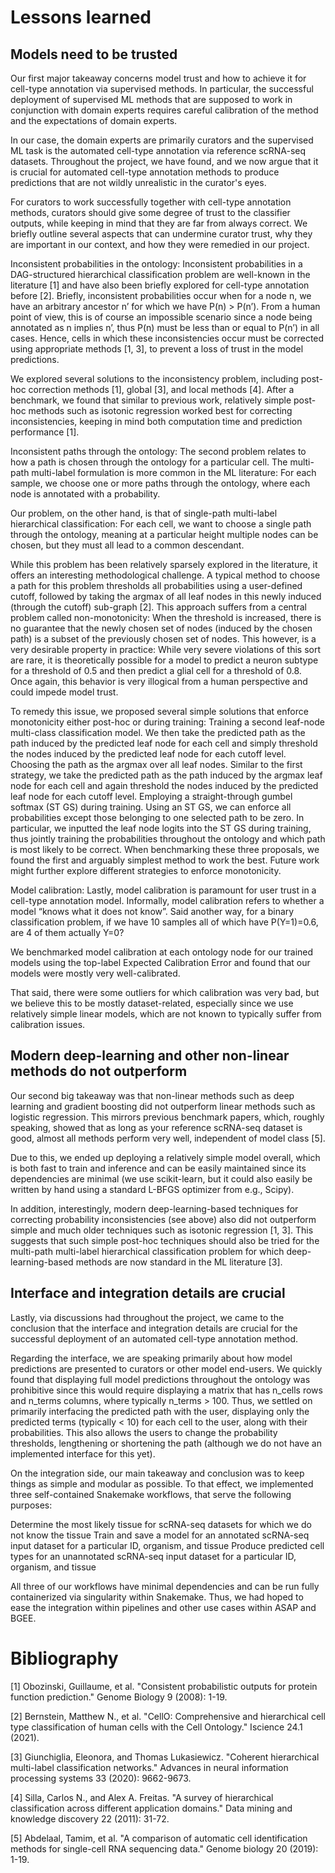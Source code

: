 # Lessons learned

## Models need to be trusted

Our first major takeaway concerns model trust and how to achieve it for cell-type annotation via supervised methods. In particular, the successful deployment of supervised ML methods that are supposed to work in conjunction with domain experts requires careful calibration of the method and the expectations of domain experts.

In our case, the domain experts are primarily curators and the supervised ML task is the automated cell-type annotation via reference scRNA-seq datasets. Throughout the project, we have found, and we now argue that it is crucial for automated cell-type annotation methods to produce predictions that are not wildly unrealistic in the curator's eyes.

For curators to work successfully together with cell-type annotation methods, curators should give some degree of trust to the classifier outputs, while keeping in mind that they are far from always correct. We briefly outline several aspects that can undermine curator trust, why they are important in our context, and how they were remedied in our project.

Inconsistent probabilities in the ontology: Inconsistent probabilities in a DAG-structured hierarchical classification problem are well-known in the literature [1] and have also been briefly explored for cell-type annotation before [2]. Briefly, inconsistent probabilities occur when for a node n, we have an arbitrary ancestor n’ for which we have P(n) > P(n’). From a human point of view, this is of course an impossible scenario since a node being annotated as n implies n’, thus P(n) must be less than or equal to P(n’) in all cases. Hence, cells in which these inconsistencies occur must be corrected using appropriate methods [1, 3], to prevent a loss of trust in the model predictions.

We explored several solutions to the inconsistency problem, including post-hoc correction methods [1], global [3], and local methods [4]. After a benchmark, we found that similar to previous work, relatively simple post-hoc methods such as isotonic regression worked best for correcting inconsistencies, keeping in mind both computation time and prediction performance [1].

Inconsistent paths through the ontology: The second problem relates to how a path is chosen through the ontology for a particular cell. The multi-path multi-label formulation is more common in the ML literature: For each sample, we choose one or more paths through the ontology, where each node is annotated with a probability.

Our problem, on the other hand, is that of single-path multi-label hierarchical classification: For each cell, we want to choose a single path through the ontology, meaning at a particular height multiple nodes can be chosen, but they must all lead to a common descendant.

While this problem has been relatively sparsely explored in the literature, it offers an interesting methodological challenge. A typical method to choose a path for this problem thresholds all probabilities using a user-defined cutoff, followed by taking the argmax of all leaf nodes in this newly induced (through the cutoff) sub-graph [2]. This approach suffers from a central problem called non-monotonicity: When the threshold is increased, there is no guarantee that the newly chosen set of nodes (induced by the chosen path) is a subset of the previously chosen set of nodes. This however, is a very desirable property in practice: While very severe violations of this sort are rare, it is theoretically possible for a model to predict a neuron subtype for a threshold of 0.5 and then predict a glial cell for a threshold of 0.8. Once again, this behavior is very illogical from a human perspective and could impede model trust.

To remedy this issue, we proposed several simple solutions that enforce monotonicity either post-hoc or during training:
Training a second leaf-node multi-class classification model. We then take the predicted path as the path induced by the predicted leaf node for each cell and simply threshold the nodes induced by the predicted leaf node for each cutoff level.
Choosing the path as the argmax over all leaf nodes. Similar to the first strategy, we take the predicted path as the path induced by the argmax leaf node for each cell and again threshold the nodes induced by the predicted leaf node for each cutoff level.
Employing a straight-through gumbel softmax (ST GS) during training. Using an ST GS, we can enforce all probabilities except those belonging to one selected path to be zero. In particular, we inputted the leaf node logits into the ST GS during training, thus jointly training the probabilities throughout the ontology and which path is most likely to be correct.
When benchmarking these three proposals, we found the first and arguably simplest method to work the best. Future work might further explore different strategies to enforce monotonicity.

Model calibration: Lastly, model calibration is paramount for user trust in a cell-type annotation model. Informally, model calibration refers to whether a model “knows what it does not know”. Said another way, for a binary classification problem, if we have 10 samples all of which have P(Y=1)=0.6, are 4 of them actually Y=0?

We benchmarked model calibration at each ontology node for our trained models using the top-label Expected Calibration Error and found that our models were mostly very well-calibrated.

That said, there were some outliers for which calibration was very bad, but we believe this to be mostly dataset-related, especially since we use relatively simple linear models, which are not known to typically suffer from calibration issues.

## Modern deep-learning and other non-linear methods do not outperform

Our second big takeaway was that non-linear methods such as deep learning and gradient boosting did not outperform linear methods such as logistic regression. This mirrors previous benchmark papers, which, roughly speaking, showed that as long as your reference scRNA-seq dataset is good, almost all methods perform very well, independent of model class [5].

Due to this, we ended up deploying a relatively simple model overall, which is both fast to train and inference and can be easily maintained since its dependencies are minimal (we use scikit-learn, but it could also easily be written by hand using a standard L-BFGS optimizer from e.g., Scipy).

In addition, interestingly, modern deep-learning-based techniques for correcting probability inconsistencies (see above) also did not outperform simple and much older techniques such as isotonic regression [1, 3]. This suggests that such simple post-hoc techniques should also be tried for the multi-path multi-label hierarchical classification problem for which deep-learning-based methods are now standard in the ML literature [3].

## Interface and integration details are crucial

Lastly, via discussions had throughout the project, we came to the conclusion that the interface and integration details are crucial for the successful deployment of an automated cell-type annotation method.

Regarding the interface, we are speaking primarily about how model predictions are presented to curators or other model end-users. We quickly found that displaying full model predictions throughout the ontology was prohibitive since this would require displaying a matrix that has n_cells rows and n_terms columns, where typically n_terms > 100. Thus, we settled on primarily interfacing the predicted path with the user, displaying only the predicted terms (typically < 10) for each cell to the user, along with their probabilities. This also allows the users to change the probability thresholds, lengthening or shortening the path (although we do not have an implemented interface for this yet).

On the integration side, our main takeaway and conclusion was to keep things as simple and modular as possible. To that effect, we implemented three self-contained Snakemake workflows, that serve the following purposes:

Determine the most likely tissue for scRNA-seq datasets for which we do not know the tissue
Train and save a model for an annotated scRNA-seq input dataset for a particular ID, organism, and tissue
Produce predicted cell types for an unannotated scRNA-seq input dataset for a particular ID, organism, and tissue

All three of our workflows have minimal dependencies and can be run fully containerized via singularity within Snakemake. Thus, we had hoped to ease the integration within pipelines and other use cases within ASAP and BGEE.

# Bibliography

[1] Obozinski, Guillaume, et al. "Consistent probabilistic outputs for protein function prediction." Genome Biology 9 (2008): 1-19.

[2] Bernstein, Matthew N., et al. "CellO: Comprehensive and hierarchical cell type classification of human cells with the Cell Ontology." Iscience 24.1 (2021).

[3] Giunchiglia, Eleonora, and Thomas Lukasiewicz. "Coherent hierarchical multi-label classification networks." Advances in neural information processing systems 33 (2020): 9662-9673.

[4] Silla, Carlos N., and Alex A. Freitas. "A survey of hierarchical classification across different application domains." Data mining and knowledge discovery 22 (2011): 31-72.

[5] Abdelaal, Tamim, et al. "A comparison of automatic cell identification methods for single-cell RNA sequencing data." Genome biology 20 (2019): 1-19.
